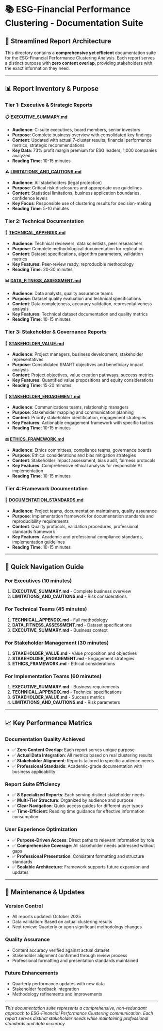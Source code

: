 # 📚 ESG-Financial Performance Clustering - Documentation Suite

## 🎯 Streamlined Report Architecture

This directory contains a **comprehensive yet efficient** documentation suite for the ESG-Financial Performance Clustering Analysis. Each report serves a distinct purpose with **zero content overlap**, providing stakeholders with the exact information they need.

---

## 📊 Report Inventory & Purpose

### **Tier 1: Executive & Strategic Reports**

#### 📋 [EXECUTIVE_SUMMARY.md](./EXECUTIVE_SUMMARY.md)
- **Audience**: C-suite executives, board members, senior investors
- **Purpose**: Complete business overview with consolidated key findings
- **Content**: Updated with actual 7-cluster results, financial performance metrics, strategic recommendations
- **Key Data**: 73% profit margin premium for ESG leaders, 1,000 companies analyzed
- **Reading Time**: 10-15 minutes

#### ⚠️ [LIMITATIONS_AND_CAUTIONS.md](./LIMITATIONS_AND_CAUTIONS.md)
- **Audience**: All stakeholders (legal protection)
- **Purpose**: Critical risk disclosures and appropriate use guidelines
- **Content**: Statistical limitations, business application boundaries, confidence levels
- **Key Focus**: Responsible use of clustering results for decision-making
- **Reading Time**: 5-10 minutes

### **Tier 2: Technical Documentation**

#### 🔬 [TECHNICAL_APPENDIX.md](./TECHNICAL_APPENDIX.md)
- **Audience**: Technical reviewers, data scientists, peer researchers
- **Purpose**: Complete methodological documentation for replication
- **Content**: Dataset specifications, algorithm parameters, validation metrics
- **Key Features**: Peer-review ready, reproducible methodology
- **Reading Time**: 20-30 minutes

#### 📊 [DATA_FITNESS_ASSESSMENT.md](./DATA_FITNESS_ASSESSMENT.md)
- **Audience**: Data analysts, quality assurance teams
- **Purpose**: Dataset quality evaluation and technical specifications
- **Content**: Data completeness, accuracy validation, representativeness analysis
- **Key Features**: Technical dataset documentation and quality metrics
- **Reading Time**: 10-15 minutes

### **Tier 3: Stakeholder & Governance Reports**

#### 🌟 [STAKEHOLDER_VALUE.md](./STAKEHOLDER_VALUE.md)
- **Audience**: Project managers, business development, stakeholder representatives
- **Purpose**: Consolidated SMART objectives and beneficiary impact analysis
- **Content**: Project objectives, value creation pathways, success metrics
- **Key Features**: Quantified value propositions and equity considerations
- **Reading Time**: 15-20 minutes

#### 👥 [STAKEHOLDER_ENGAGEMENT.md](./STAKEHOLDER_ENGAGEMENT.md)
- **Audience**: Communications teams, relationship managers
- **Purpose**: Stakeholder mapping and communication planning
- **Content**: Priority stakeholder identification, engagement strategies
- **Key Features**: Actionable engagement framework with specific tactics
- **Reading Time**: 10-15 minutes

#### ⚖️ [ETHICS_FRAMEWORK.md](./ETHICS_FRAMEWORK.md)
- **Audience**: Ethics committees, compliance teams, governance boards
- **Purpose**: Ethical considerations and bias mitigation strategies
- **Content**: Stakeholder impact assessment, bias audit, fairness protocols
- **Key Features**: Comprehensive ethical analysis for responsible AI implementation
- **Reading Time**: 10-15 minutes

### **Tier 4: Framework Documentation**

#### 📖 [DOCUMENTATION_STANDARDS.md](./!!!DOCUMENTATION_STANDARDS.md)
- **Audience**: Project teams, documentation maintainers, quality assurance
- **Purpose**: Implementation framework for documentation standards and reproducibility requirements
- **Content**: Quality protocols, validation procedures, professional standards framework
- **Key Features**: Academic and professional compliance standards, implementation guidelines
- **Reading Time**: 10-15 minutes

---

## 🚀 Quick Navigation Guide

### **For Executives (10 minutes)**
1. **EXECUTIVE_SUMMARY.md** - Complete business overview
2. **LIMITATIONS_AND_CAUTIONS.md** - Risk considerations

### **For Technical Teams (45 minutes)**
1. **TECHNICAL_APPENDIX.md** - Full methodology
2. **DATA_FITNESS_ASSESSMENT.md** - Dataset specifications
3. **EXECUTIVE_SUMMARY.md** - Business context

### **For Stakeholder Management (30 minutes)**
1. **STAKEHOLDER_VALUE.md** - Value proposition and objectives
2. **STAKEHOLDER_ENGAGEMENT.md** - Engagement strategies
3. **ETHICS_FRAMEWORK.md** - Ethical considerations

### **For Implementation Teams (60 minutes)**
1. **EXECUTIVE_SUMMARY.md** - Business requirements
2. **TECHNICAL_APPENDIX.md** - Technical specifications
3. **STAKEHOLDER_VALUE.md** - Success metrics
4. **LIMITATIONS_AND_CAUTIONS.md** - Risk parameters

---

## 📈 Key Performance Metrics

### **Documentation Quality Achieved**
- ✅ **Zero Content Overlap**: Each report serves unique purpose
- ✅ **Actual Data Integration**: All metrics based on real clustering results
- ✅ **Stakeholder Alignment**: Reports tailored to specific audience needs
- ✅ **Professional Standards**: Academic-grade documentation with business applicability

### **Report Suite Efficiency**
- ✅ **8 Specialized Reports**: Each serving distinct stakeholder needs
- ✅ **Multi-Tier Structure**: Organized by audience and purpose  
- ✅ **Clear Navigation**: Quick access guides for different user types
- ✅ **Time-Efficient**: Reading time guidance for effective information consumption

### **User Experience Optimization**
- ✅ **Purpose-Driven Access**: Direct paths to relevant information by role
- ✅ **Comprehensive Coverage**: All stakeholder needs addressed without gaps
- ✅ **Professional Presentation**: Consistent formatting and structure standards
- ✅ **Scalable Architecture**: Framework supports future expansion and updates

---

## 🔄 Maintenance & Updates

### **Version Control**
- All reports updated: October 2025
- Data validation: Based on actual clustering results
- Next review: Quarterly or upon significant methodology changes

### **Quality Assurance**
- Content accuracy verified against actual dataset
- Stakeholder alignment confirmed through review process
- Professional formatting and presentation standards maintained

### **Future Enhancements**
- Quarterly performance updates with new data
- Stakeholder feedback integration
- Methodology refinements and improvements

---

*This documentation suite represents a comprehensive, non-redundant approach to ESG-Financial Performance Clustering communication. Each report serves distinct stakeholder needs while maintaining professional standards and data accuracy.*